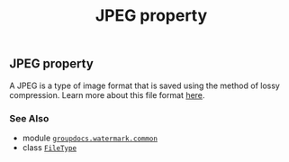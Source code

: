 ﻿---
title: JPEG property
second_title: GroupDocs.Watermark for Python via .NET API References
description: 
type: docs
url: /python-net/groupdocs.watermark.common/filetype/jpeg/
is_root: false
weight: 200
---

## JPEG property


A JPEG is a type of image format that is saved using the method of lossy compression.
Learn more about this file format [here](https://wiki.fileformat.com/image/jpeg/).

### See Also
* module [`groupdocs.watermark.common`](../../)
* class [`FileType`](/watermark/python-net/groupdocs.watermark.common/filetype)
